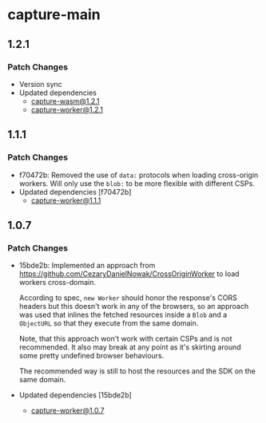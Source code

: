 # capture-main

## 1.2.1

### Patch Changes

- Version sync
- Updated dependencies
  - capture-wasm@1.2.1
  - capture-worker@1.2.1

## 1.1.1

### Patch Changes

- f70472b: Removed the use of `data:` protocols when loading cross-origin workers. Will only use the `blob:` to be more flexible with different CSPs.
- Updated dependencies [f70472b]
  - capture-worker@1.1.1

## 1.0.7

### Patch Changes

- 15bde2b: Implemented an approach from https://github.com/CezaryDanielNowak/CrossOriginWorker to load workers cross-domain.

  According to spec, `new Worker` should honor the response's CORS headers
  but this doesn't work in any of the browsers, so an approach was used
  that inlines the fetched resources inside a `Blob` and a `ObjectURL` so
  that they execute from the same domain.

  Note, that this approach won't work with certain CSPs and is not
  recommended. It also may break at any point as it's skirting around some
  pretty undefined browser behaviours.

  The recommended way is still to host the resources and the SDK on the
  same domain.

- Updated dependencies [15bde2b]
  - capture-worker@1.0.7
